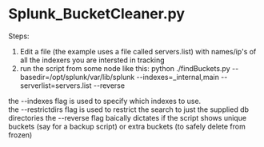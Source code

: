 # Splunk_BucketCleaner.py

Steps:
1. Edit a file (the example uses a file called servers.list) with names/ip's of all the indexers you are intersted in tracking
2. run the script from some node like this:
        python ./findBuckets.py --basedir=/opt/splunk/var/lib/splunk --indexes=_internal,main --serverlist=servers.list --reverse

the --indexes flag is used to specify which indexes to use.  
the --restrictdirs flag is used to restrict the search to just the supplied db directories
the --reverse flag baically dictates if the script shows unique buckets (say for a backup script) or extra buckets (to safely delete from frozen)
